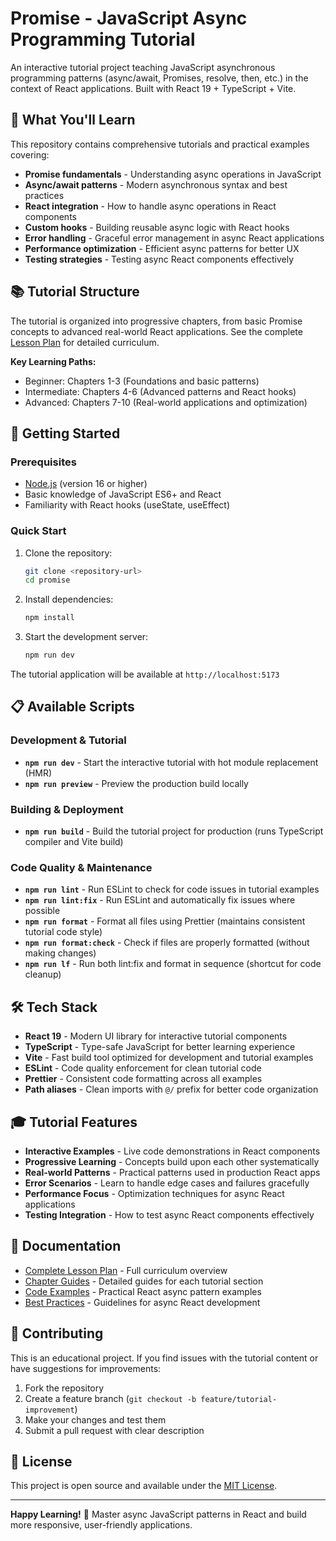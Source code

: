 # Promise - JavaScript Async Programming Tutorial

An interactive tutorial project teaching JavaScript asynchronous programming patterns (async/await, Promises, resolve, then, etc.) in the context of React applications. Built with React 19 + TypeScript + Vite.

## 🎯 What You'll Learn

This repository contains comprehensive tutorials and practical examples covering:

- **Promise fundamentals** - Understanding async operations in JavaScript
- **Async/await patterns** - Modern asynchronous syntax and best practices  
- **React integration** - How to handle async operations in React components
- **Custom hooks** - Building reusable async logic with React hooks
- **Error handling** - Graceful error management in async React applications
- **Performance optimization** - Efficient async patterns for better UX
- **Testing strategies** - Testing async React components effectively

## 📚 Tutorial Structure

The tutorial is organized into progressive chapters, from basic Promise concepts to advanced real-world React applications. See the complete [Lesson Plan](docs/lesson-plan.md) for detailed curriculum.

**Key Learning Paths:**
- Beginner: Chapters 1-3 (Foundations and basic patterns)
- Intermediate: Chapters 4-6 (Advanced patterns and React hooks)
- Advanced: Chapters 7-10 (Real-world applications and optimization)

## 🚀 Getting Started

### Prerequisites

- [Node.js](https://nodejs.org/) (version 16 or higher)
- Basic knowledge of JavaScript ES6+ and React
- Familiarity with React hooks (useState, useEffect)

### Quick Start

1. Clone the repository:

   ```bash
   git clone <repository-url>
   cd promise
   ```

2. Install dependencies:
   ```bash
   npm install
   ```

3. Start the development server:
   ```bash
   npm run dev
   ```

The tutorial application will be available at `http://localhost:5173`

## 📋 Available Scripts

### Development & Tutorial

- **`npm run dev`** - Start the interactive tutorial with hot module replacement (HMR)
- **`npm run preview`** - Preview the production build locally

### Building & Deployment

- **`npm run build`** - Build the tutorial project for production (runs TypeScript compiler and Vite build)

### Code Quality & Maintenance

- **`npm run lint`** - Run ESLint to check for code issues in tutorial examples
- **`npm run lint:fix`** - Run ESLint and automatically fix issues where possible
- **`npm run format`** - Format all files using Prettier (maintains consistent tutorial code style)
- **`npm run format:check`** - Check if files are properly formatted (without making changes)
- **`npm run lf`** - Run both lint:fix and format in sequence (shortcut for code cleanup)

## 🛠️ Tech Stack

- **React 19** - Modern UI library for interactive tutorial components
- **TypeScript** - Type-safe JavaScript for better learning experience
- **Vite** - Fast build tool optimized for development and tutorial examples
- **ESLint** - Code quality enforcement for clean tutorial code
- **Prettier** - Consistent code formatting across all examples
- **Path aliases** - Clean imports with `@/` prefix for better code organization

## 🎓 Tutorial Features

- **Interactive Examples** - Live code demonstrations in React components
- **Progressive Learning** - Concepts build upon each other systematically
- **Real-world Patterns** - Practical patterns used in production React apps
- **Error Scenarios** - Learn to handle edge cases and failures gracefully
- **Performance Focus** - Optimization techniques for async React applications
- **Testing Integration** - How to test async React components effectively

## 📖 Documentation

- [Complete Lesson Plan](docs/lesson-plan.md) - Full curriculum overview
- [Chapter Guides](docs/) - Detailed guides for each tutorial section
- [Code Examples](src/examples/) - Practical React async pattern examples
- [Best Practices](docs/best-practices.md) - Guidelines for async React development

## 🤝 Contributing

This is an educational project. If you find issues with the tutorial content or have suggestions for improvements:

1. Fork the repository
2. Create a feature branch (`git checkout -b feature/tutorial-improvement`)
3. Make your changes and test them
4. Submit a pull request with clear description

## 📄 License

This project is open source and available under the [MIT License](LICENSE).

---

**Happy Learning!** 🚀 Master async JavaScript patterns in React and build more responsive, user-friendly applications.
